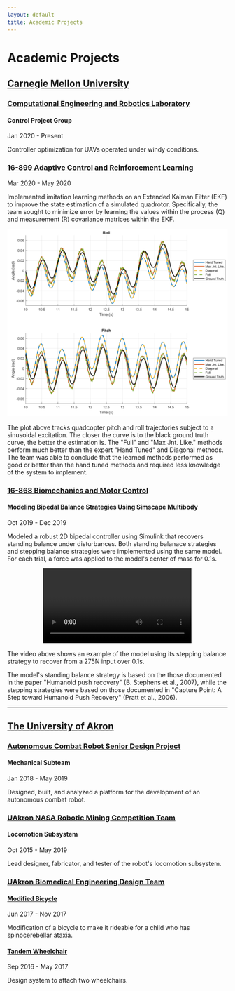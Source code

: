 ```yaml
---
layout: default
title: Academic Projects
---
```


# Academic Projects

## [Carnegie Mellon University](#carnegie-mellon-university)

### [Computational Engineering and Robotics Laboratory](#computational-engineering-and-robotics-laboratory)

#### Control Project Group
Jan 2020 - Present

Controller optimization for UAVs operated under windy conditions.

### [16-899 Adaptive Control and Reinforcement Learning](#16-899-adaptive-control-and-reinforcement-learning)
Mar 2020 - May 2020

Implemented imitation learning methods on an Extended Kalman Filter (EKF) to improve the state estimation of a simulated quadrotor.
Specifically, the team sought to minimize error by learning the values within the process (Q) and measurement (R) covariance matrices within the EKF.

![Pitch Plot](/assets/img/projects/offset.png)

The plot above tracks quadcopter pitch and roll trajectories subject to a sinusoidal excitation.
The closer the curve is to the black ground truth curve, the better the estimation is.
The "Full" and "Max Jnt. Like." methods perform much better than the expert "Hand Tuned" and Diagonal methods.
The team was able to conclude that the learned methods performed as good or better than the hand tuned methods and required less knowledge of the system to implement.

### [16-868 Biomechanics and Motor Control](#16-868-biomechanics-and-motor-control)

#### Modeling Bipedal Balance Strategies Using Simscape Multibody
Oct 2019 - Dec 2019

Modeled a robust 2D bipedal controller using Simulink that recovers standing balance under disturbances.
Both standing balanace strategies and stepping balance strategies were implemented using the same model.
For each trial, a force was applied to the model's center of mass for 0.1s.

<!-- Embedded Video -->
<figure class="video_container" style="text-align: center;">
    <video loop="true" width="80%" autoplay controls height="auto">
        <source src="/assets/img/projects/stepping.webm">
        Your browser does not support HTML5 videos.
    </video>
</figure>

The video above shows an example of the model using its stepping balance strategy to recover from a 275N input over 0.1s.

The model's standing balance strategy is based on the those documented in the paper "Humanoid push recovery" (B. Stephens et al., 2007), while the stepping strategies were based on those documented in "Capture Point: A Step toward Humanoid Push Recovery" (Pratt et al., 2006).

---

## [The University of Akron](#the-university-of-akron)

### [Autonomous Combat Robot Senior Design Project](#autonomous-combat-robot-senior-design-project)

#### Mechanical Subteam
Jan 2018 - May 2019

Designed, built, and analyzed a platform for the development of an autonomous combat robot.

### [UAkron NASA Robotic Mining Competition Team](#uakron-nasa-robotic-mining-competition-team)

#### Locomotion Subsystem

Oct 2015 - May 2019

Lead designer, fabricator, and tester of the robot's locomotion subsystem. 

### [UAkron Biomedical Engineering Design Team](#uakron-biomedical-engineering-design-team)

#### [Modified Bicycle](http://fox8.com/2017/12/06/norton-six-year-old-gets-to-ride-a-bike-thanks-to-biomed-students-engineers/)

Jun 2017 - Nov 2017

Modification of a bicycle to make it rideable for a child who has spinocerebellar ataxia.

#### [Tandem Wheelchair](http://fox8.com/2017/08/11/university-of-akron-students-design-unique-wheelchair-to-help-two-children/)

Sep 2016 - May 2017

Design system to attach two wheelchairs.
